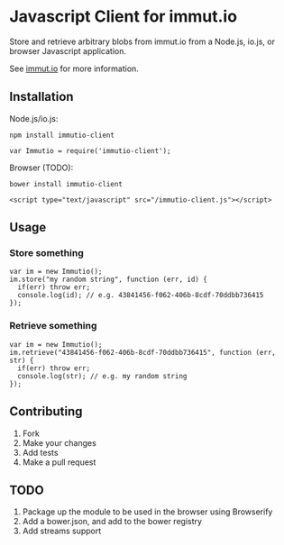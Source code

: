 Javascript Client for immut.io
==============================
Store and retrieve arbitrary blobs from immut.io
from a Node.js, io.js, or browser Javascript application.

See [immut.io](http://immut.io) for more information.

Installation
------------

Node.js/io.js:

```
npm install immutio-client
```

```
var Immutio = require('immutio-client');
```

Browser (TODO):

```
bower install immutio-client
````

```
<script type="text/javascript" src="/immutio-client.js"></script>
```

Usage
-----

### Store something

```
var im = new Immutio();
im.store("my random string", function (err, id) {
  if(err) throw err;
  console.log(id); // e.g. 43841456-f062-406b-8cdf-70ddbb736415
});
```

### Retrieve something

```
var im = new Immutio();
im.retrieve("43841456-f062-406b-8cdf-70ddbb736415", function (err, str) {
  if(err) throw err;
  console.log(str); // e.g. my random string
});

```

Contributing
------------

1. Fork
2. Make your changes
3. Add tests
4. Make a pull request

TODO
----

1. Package up the module to be used in the browser using Browserify
2. Add a bower.json, and add to the bower registry
3. Add streams support


